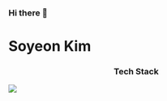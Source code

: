 ### Hi there 👋
# Soyeon Kim

<h3 align="center">Tech Stack</h3>

<img src="https://img.shields.io/badge/Python-3766AB?style=flat-square&logo=Python&logoColor=white"/></a>


<!--
**dhdld/dhdld** is a ✨ _special_ ✨ repository because its `README.md` (this file) appears on your GitHub profile.

Here are some ideas to get you started:

- 🔭 I’m currently working on ...
- 🌱 I’m currently learning ...
- 👯 I’m looking to collaborate on ...
- 🤔 I’m looking for help with ...
- 💬 Ask me about ...
- 📫 How to reach me: ...
- 😄 Pronouns: ...
- ⚡ Fun fact: ...
-->
